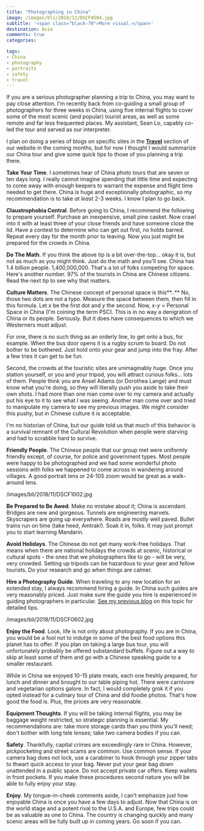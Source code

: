 ```yaml
---
title: "Photographing in China"
image: /images/bli/2018/11/DSCF4584.jpg
subtitle: '<span class="black-70">More visual.</span>'
destination: Asia
comments: true
categories:

tags:
- China
- photography
- portraits
- safety
- travel
---
```


If you are a serious photographer planning a trip to China, you may want to pay close attention. I'm recently back from co-guiding a small group of photographers for three weeks in China, using five internal flights to cover some of the most scenic (and popular) tourist areas, as well as some remote and far less frequented places. My assistant, Sean Lo, capably co-led the tour and served as our interpreter. 

I plan on doing a series of blogs on specific sites in the **[Travel](https://lesterpickerphoto.com/destination/)** section of our website in the coming months, but for now I thought I would summarize our China tour and give some quick tips to those of you planning a trip there. 

**Take Your Time**. I sometimes hear of China photo tours that are seven or ten days long. I really cannot imagine spending that little time and expecting to come away with enough keepers to warrant the expense and flight time needed to get there. China is huge and exceptionally photographic, so my recommendation is to take *at least* 2-3 weeks. I know I plan to go back. 

**Claustrophobia Central**. Before going to China, I recommend the following to prepare yourself. Purchase an inexpensive, small pine casket. Now crawl into it with at least three of your close friends and have someone close the lid. Have a contest to determine who can get out first, no holds barred. Repeat every day for the month prior to leaving. Now you just might be prepared for the crowds in China.

**Do The Math**. If you think the above tip is a bit over-the-top... okay it is, but not as much as you might think. Just do the math and you'll see. China has 1.4 billion people. 1,400,000,000. That's a lot of folks competing for space. Here's another number. 97% of the tourists in China are Chinese citizens. Read the next tip to see why that matters. 

**Culture Matters**. The Chinese concept of personal space is this**..** No, those two dots are not a typo. Measure the space between them, then fill in this formula. Let *x* be the first dot and *y* the second. Now, *x-y* = Personal Space in China (I'm coining the term PSC). This is in no way a denigration of China or its people. Seriously. But it does have consequences to which we Westerners must adjust. 

For one, there is no such thing as an orderly line, to get onto a bus, for example. When the bus door opens it is a rugby scrum to board. Do not bother to be bothered. Just hold onto your gear and jump into the fray. After a few tries it can get to be fun.

Second, the crowds at the touristic sites are unimaginably huge. Once you station yourself, or you and your tripod, you will attract curious folks... lots of them. People think you are Ansel Adams (or Dorothea Lange) and must know what you're doing, so they will literally push you aside to take their own shots. I had more than one man come over to my camera and actually put his eye to it to see what I was seeing. Another man come over and tried to manipulate my camera to see my previous images. We might consider this pushy, but in Chinese culture it is acceptable. 

I'm no historian of China, but our guide told us that much of this behavior is a survival remnant of the Cultural Revolution when people were starving and had to scrabble hard to survive. 

**Friendly People**. The Chinese people that our group met were uniformly friendly except, of course, for police and government types.  Most people were happy to be photographed and we had some wonderful photo sessions with folks we happened to come across in wandering around villages. A good portrait lens or 24-105 zoom would be great as a walk-around lens. 

/images/bli/2018/11/DSCF1002.jpg

**Be Prepared to Be Awed**. Make no mistake about it; China is ascendant. Bridges are new and gorgeous. Tunnels are engineering marvels. Skyscrapers are going up everywhere. Roads are mostly well paved. Bullet trains run on time (take heed, Amtrak!). Soak it in, folks. It may just prompt you to start learning Mandarin. 

**Avoid Holidays**. The Chinese do not get many work-free holidays. That means when there are national holidays the crowds at scenic, historical or cultural spots - the ones that we photographers like to go - will be very, very crowded. Setting up tripods can be hazardous to your gear and fellow tourists. Do your research and go when things are calmer. 

**Hire a Photography Guide**. When traveling to any new location for an extended stay, I always recommend hiring a guide. In China such guides are very reasonably priced. Just make sure the guide you hire is experienced in guiding photographers in particular. [See my previous blog](https://lesterpickerphoto.com/2012/12/16/a-good-guide-is-heaven-sent/) on this topic for detailed tips. 

/images/bli/2018/11/DSCF0602.jpg

**Enjoy the Food**. Look, life is not only about photography. If you are in China, you would be a fool not to indulge in some of the best food options this planet has to offer. If you plan on taking a large bus tour, you will unfortunately probably be offered substandard buffets. Figure out a way to skip at least some of them and go with a Chinese speaking guide to a smaller restaurant. 

While in China we enjoyed 10-15 plate meals, each one freshly prepared, for lunch and dinner and brought to our table piping hot. There were carnivore and vegetarian options galore. In fact, I would completely grok it if you opted instead for a culinary tour of China and did foodie photos. That's how good the food is. Plus, the prices are very reasonable. 

**Equipment Thoughts**. If you will be taking internal flights, you may be baggage weight restricted, so strategic planning is essential. My recommendations are: take more storage cards than you think you'll need; don't bother with long tele lenses; take two camera bodies if you can. 

**Safety**. Thankfully, capital crimes are exceedingly rare in China. However, pickpocketing and street scams are common. Use common sense. If your camera bag does not lock, use a carabiner to hook through your zipper tabs to thwart quick access to your bag. Never put your gear bag down unattended in a public space. Do not accept private car offers. Keep wallets in front pockets. If you make these procedures second nature you will be able to fully enjoy your stay. 

**Enjoy**. My tongue-in-cheek comments aside, I can't emphasize just how enjoyable China is once you have a few days to adjust. Now that China is on the world stage and a potent rival to the U.S.A. and Europe, few trips could be as valuable as one to China. The country is changing quickly and many scenic areas will be fully built up in coming years. Go soon if you can. 


